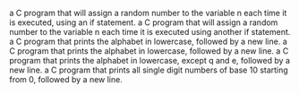 a C program that will assign a random number to the variable n each time it is executed, using an if statement.
a C program that will assign a random number to the variable n each time it is executed using another if statement.
a C program that prints the alphabet in lowercase, followed by a new line.
a C program that prints the alphabet in lowercase, followed by a new line.
a C program that prints the alphabet in lowercase, except q and e, followed by a new line.
a C program that prints all single digit numbers of base 10 starting from 0, followed by a new line.
